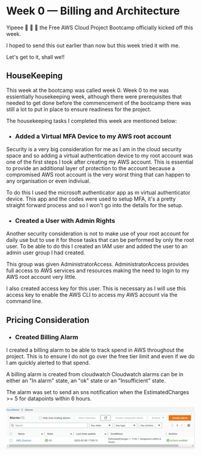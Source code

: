# Week 0 — Billing and Architecture

Yipeee :dancer: :dancer: :dancer:   the Free AWS Cloud Project Bootcamp officially kicked off this week.

I hoped to send this out earlier than now but this week tried it with me.

Let's get to it, shall we!!

## HouseKeeping 

This week at the bootcamp was called week 0.
Week 0 to me was essientially housekeeping week, although there were prerequisites that needed to get done before the commencement of the bootcamp there was still a lot to put in place to ensure readiness for the project.

The housekeeping tasks I completed this week are mentioned below:

- ### Added a Virtual MFA Device to my AWS root account

Security is a very big consideration for me as I am in the cloud security space and so adding a virtual authentication device to my root account was one of the first steps I took after creating my AWS account. This is essential to provide an additional layer of protection to the account because a compromised AWS root account is the very worst thing that can happen to any organisation or even indiviual.

To do this I used the microsoft authenticator app as m virtual authenticator device.
This app and the codes were used to setup MFA, it's a pretty straight forward process and so I won't go into the details for the setup.

- ### Created a User with Admin Rights

Another security consideration is not to make use of your root account for daily use but to use it for those tasks that can be performed by only the root user. To be able to do this I created an IAM user and added the user to an admin user group I had created. 

This group was given AdministratorAccess. AdministratorAccess provides full access to AWS services and resources making the need to login to my AWS root account very little.

I also created access key for this user. This is necessary as I will use this access key to enable the AWS CLI to access my AWS account via the command line.

## Pricing Consideration

- ### Created Billing Alarm

I created a billing alarm to be able to track spend in AWS throughout the project. This is to ensure I do not go over the free tier limit and even if we do I am quickly alerted to that spend.

A billing alarm is created from cloudwatch
Cloudwatch alarms can be in either an "In alarm" state, an "ok" state or an "Insufficient" state.

The alarm was set to send an sns notification when the EstimatedCharges >= 5 for datapoints within 6 hours.

![My Billing Alarm](./imgs/billing1.png)

